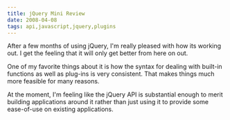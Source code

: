 ```yaml
---
title: jQuery Mini Review
date: 2008-04-08
tags: api,javascript,jquery,plugins
---
```

After a few months of using jQuery, I'm really pleased with how its working out. I get the feeling that it will only get better from here on out.

One of my favorite things about it is how the syntax for dealing with built-in functions as well as plug-ins is very consistent. That makes things much more feasible for many reasons.

At the moment, I'm feeling like the jQuery API is substantial enough to merit building applications around it rather than just using it to provide some ease-of-use on existing applications.

